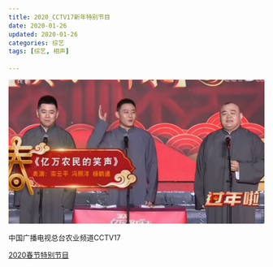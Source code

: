 ```yaml
---
title: 2020_CCTV17新年特别节目
date: 2020-01-26
updated: 2020-01-26
categories: 综艺
tags: [综艺, 相声]

---
```


![](https://raw.githubusercontent.com/rhenginium/image/main/Screenshot_20210324_232305_com.sina.weibo_edit_69.jpg)

中国广播电视总台农业频道CCTV17

[2020春节特别节目](https://m.weibo.cn/6574451359/4465103724554755 )